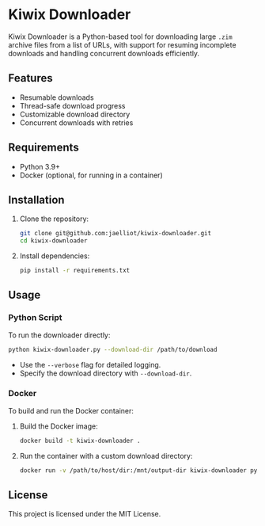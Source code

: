 # Kiwix Downloader

Kiwix Downloader is a Python-based tool for downloading large `.zim` archive files from a list of URLs, with support for resuming incomplete downloads and handling concurrent downloads efficiently.

## Features
- Resumable downloads
- Thread-safe download progress
- Customizable download directory
- Concurrent downloads with retries

## Requirements
- Python 3.9+
- Docker (optional, for running in a container)

## Installation

1. Clone the repository:

   ```bash
   git clone git@github.com:jaelliot/kiwix-downloader.git
   cd kiwix-downloader
   ```

2. Install dependencies:

   ```bash
   pip install -r requirements.txt
   ```

## Usage

### Python Script

To run the downloader directly:

```bash
python kiwix-downloader.py --download-dir /path/to/download
```

- Use the `--verbose` flag for detailed logging.
- Specify the download directory with `--download-dir`.

### Docker

To build and run the Docker container:

1. Build the Docker image:

   ```bash
   docker build -t kiwix-downloader .
   ```

2. Run the container with a custom download directory:

   ```bash
   docker run -v /path/to/host/dir:/mnt/output-dir kiwix-downloader python kiwix-downloader.py --download-dir /mnt/output-dir
   ```

## License
This project is licensed under the MIT License.